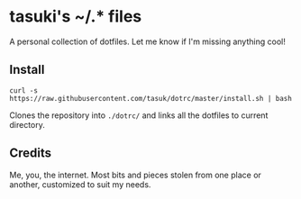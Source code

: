# tasuki's ~/.* files

A personal collection of dotfiles. Let me know if I'm missing anything cool!

## Install

    curl -s https://raw.githubusercontent.com/tasuk/dotrc/master/install.sh | bash

Clones the repository into `./dotrc/` and links all the dotfiles to current directory.

## Credits

Me, you, the internet. Most bits and pieces stolen from one place or another, customized to suit my needs.

